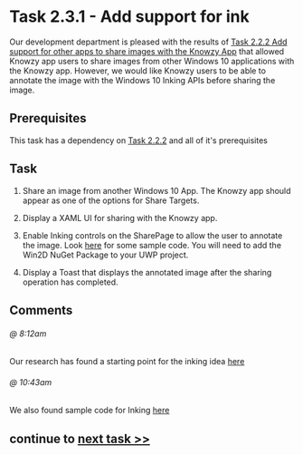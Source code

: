 # Task 2.3.1 - Add support for ink

Our development department is pleased with the results of [Task 2.2.2 Add support for other apps to share images with the Knowzy App](222_Share.md) 
that allowed Knowzy app users to share images from other Windows 10 applications with the Knowzy app. However, we would like Knowzy users to be able
to annotate the image with the Windows 10 Inking APIs before sharing the image.


## Prerequisites 

This task has a dependency on [Task 2.2.2](222_Share.md) and all of it's prerequisites

## Task 

1. Share an image from another Windows 10 App. The Knowzy app should appear as one of the options for Share Targets.

2. Display a XAML UI for sharing with the Knowzy app.

3. Enable Inking controls on the SharePage to allow the user to annotate the image. Look [here](https://stackoverflow.com/questions/37179815/displaying-a-background-image-on-a-uwp-ink-canvas)
for some sample code. You will need to add the Win2D NuGet Package to your UWP project.

4. Display a Toast that displays the annotated image after the sharing operation has completed.

## Comments

###### @ 8:12am
Our research has found a starting point for the inking idea [here](https://docs.microsoft.com/en-us/windows/uwp/input-and-devices/pen-and-stylus-interactions )

###### @ 10:43am
We also found sample code for Inking [here](https://github.com/Microsoft/Windows-universal-samples/tree/master/Samples/SimpleInk)

## continue to [next task >> ](232_Windows_Hello.md)